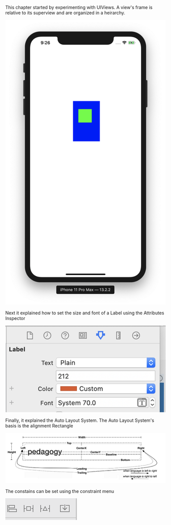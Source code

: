 This chapter started by experimenting with UIViews.
A view's frame is relative to its superview and are organized in a heirarchy.

![app1](images/app1.png)

Next it explained how to set the size and font of a Label using the Attributes Inspector

![app2](images/app2.png)

Finally, it explained the Auto Layout System.
The Auto Layout System's basis is the alignment Rectangle

![app3](images/app3.png)

The constains can be set using the constraint menu

![app4](images/app4.png)


